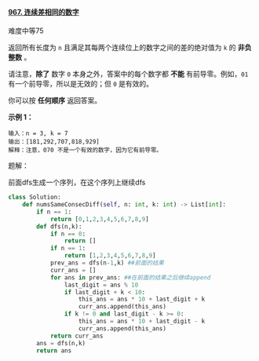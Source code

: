 #### [967. 连续差相同的数字](https://leetcode.cn/problems/numbers-with-same-consecutive-differences/)

难度中等75

返回所有长度为 `n` 且满足其每两个连续位上的数字之间的差的绝对值为 `k` 的 **非负整数** 。

请注意，**除了** 数字 `0` 本身之外，答案中的每个数字都 **不能** 有前导零。例如，`01` 有一个前导零，所以是无效的；但 `0` 是有效的。

你可以按 **任何顺序** 返回答案。

 

**示例 1：**

```
输入：n = 3, k = 7
输出：[181,292,707,818,929]
解释：注意，070 不是一个有效的数字，因为它有前导零。
```



题解：

前面dfs生成一个序列，在这个序列上继续dfs

```python
class Solution:
    def numsSameConsecDiff(self, n: int, k: int) -> List[int]:
        if n == 1:
            return [0,1,2,3,4,5,6,7,8,9]
        def dfs(n,k):
            if n == 0:
                return []
            if n == 1:
                return [1,2,3,4,5,6,7,8,9]
            prev_ans = dfs(n-1,k) ##前面的结果
            curr_ans = []
            for ans in prev_ans: ##在前面的结果之后继续append
                last_digit = ans % 10
                if last_digit + k < 10:
                    this_ans = ans * 10 + last_digit + k
                    curr_ans.append(this_ans)
                if k != 0 and last_digit - k >= 0:
                    this_ans = ans * 10 + last_digit - k
                    curr_ans.append(this_ans)
            return curr_ans
        ans = dfs(n,k)
        return ans
```

